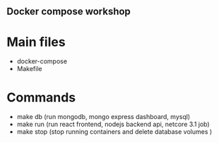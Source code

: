 ## Docker compose workshop

# Main files

- docker-compose
- Makefile

# Commands

- make db (run mongodb, mongo express dashboard, mysql)
- make run (run react frontend, nodejs backend api, netcore 3.1 job)
- make stop (stop running containers and delete database volumes )